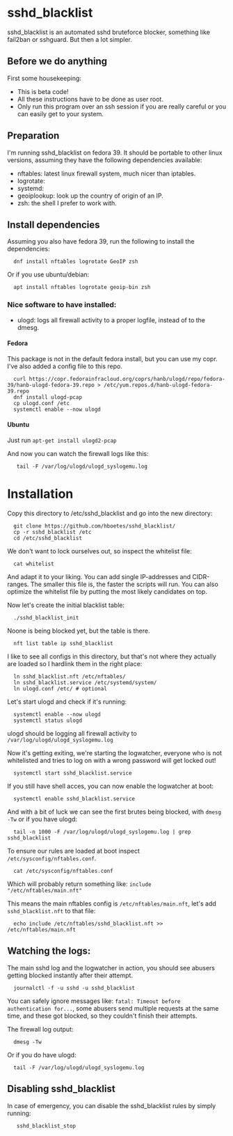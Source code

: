 # sshd_blacklist
sshd_blacklist is an automated sshd bruteforce blocker, something like fail2ban
or sshguard. But then a lot simpler.

## Before we do anything
First some housekeeping:
- This is beta code!
- All these instructions have to be done as user root.
- Only run this program over an ssh session if you are really careful or you can
  easily get to your system.

## Preparation
I'm running sshd_blacklist on fedora 39. It should be portable to other linux
versions, assuming they have the following dependencies available:

- nftables:    latest linux firewall system, much nicer than iptables.
- logrotate:
- systemd:
- geoiplookup: look up the country of origin of an IP.
- zsh:         the shell I prefer to work with.

## Install dependencies
Assuming you also have fedora 39, run the following to install the dependencies:
```
  dnf install nftables logrotate GeoIP zsh
```

Or if you use ubuntu/debian:
```
  apt install nftables logrotate geoip-bin zsh
```

### Nice software to have installed:
- ulogd:       logs all firewall activity to a proper logfile, instead of to the
  dmesg.

#### Fedora
This package is not in the default fedora install, but you can use my copr.
I've also added a config file to this repo.

```
  curl https://copr.fedorainfracloud.org/coprs/hanb/ulogd/repo/fedora-39/hanb-ulogd-fedora-39.repo > /etc/yum.repos.d/hanb-ulogd-fedora-39.repo
  dnf install ulogd-pcap
  cp ulogd.conf /etc
  systemctl enable --now ulogd
```
#### Ubuntu
Just run `apt-get install ulogd2-pcap`

And now you can watch the firewall logs like this:

```
   tail -F /var/log/ulogd/ulogd_syslogemu.log
```


# Installation
Copy this directory to /etc/sshd_blacklist and go into the new directory:
```
  git clone https://github.com/hboetes/sshd_blacklist/
  cp -r sshd_blacklist /etc
  cd /etc/sshd_blacklist
```

We don't want to lock ourselves out, so inspect the whitelist file:
```
  cat whitelist
```

And adapt it to your liking. You can add single IP-addresses and
CIDR-ranges. The smaller this file is, the faster the scripts will run.
You can also optimize the whitelist file by putting the most likely
candidates on top.

Now let's create the initial blacklist table:
```
  ./sshd_blacklist_init
```

Noone is being blocked yet, but the table is there.
```
  nft list table ip sshd_blacklist
```

I like to see all configs in this directory, but that's not where they actually
are loaded so I hardlink them in the right place:
```
  ln sshd_blacklist.nft /etc/nftables/
  ln sshd_blacklist.service /etc/systemd/system/
  ln ulogd.conf /etc/ # optional
```

Let's start ulogd and check if it's running:
```
  systemctl enable --now ulogd
  systemctl status ulogd
```
ulogd should be logging all firewall activity to `/var/log/ulogd/ulogd_syslogemu.log`

Now it's getting exiting, we're starting the logwatcher, everyone who is not
whitelisted and tries to log on with a wrong password will get locked out!
```
  systemctl start sshd_blacklist.service
```

If you still have shell acces, you can now enable the logwatcher at boot:
```
  systemctl enable sshd_blacklist.service
```

And with a bit of luck we can see the first brutes being blocked, with `dmesg -Tw`
or if you have ulogd:
```
  tail -n 1000 -F /var/log/ulogd/ulogd_syslogemu.log | grep sshd_blacklist
```

To ensure our rules are loaded at boot inspect `/etc/sysconfig/nftables.conf`.
```
  cat /etc/sysconfig/nftables.conf
```

Which will probably return something like: `include "/etc/nftables/main.nft"`

This means the main nftables config is `/etc/nftables/main.nft`, let's add
`sshd_blacklist.nft` to that file:
```
  echo include /etc/nftables/sshd_blacklist.nft >> /etc/nftables/main.nft
```

## Watching the logs:
The main sshd log and the logwatcher in action, you should see abusers getting
blocked instantly after their attempt.
```
  journalctl -f -u sshd -u sshd_blacklist
```
You can safely ignore messages like: `fatal: Timeout before authentication
for...`, some abusers send multiple requests at the same time, and these got
blocked, so they couldn't finish their attempts.

The firewall log output:
```
  dmesg -Tw
```

Or if you do have ulogd:

```
  tail -F /var/log/ulogd/ulogd_syslogemu.log
```


## Disabling sshd_blacklist
In case of emergency, you can disable the sshd_blacklist rules by simply running:
```
   sshd_blacklist_stop
```
